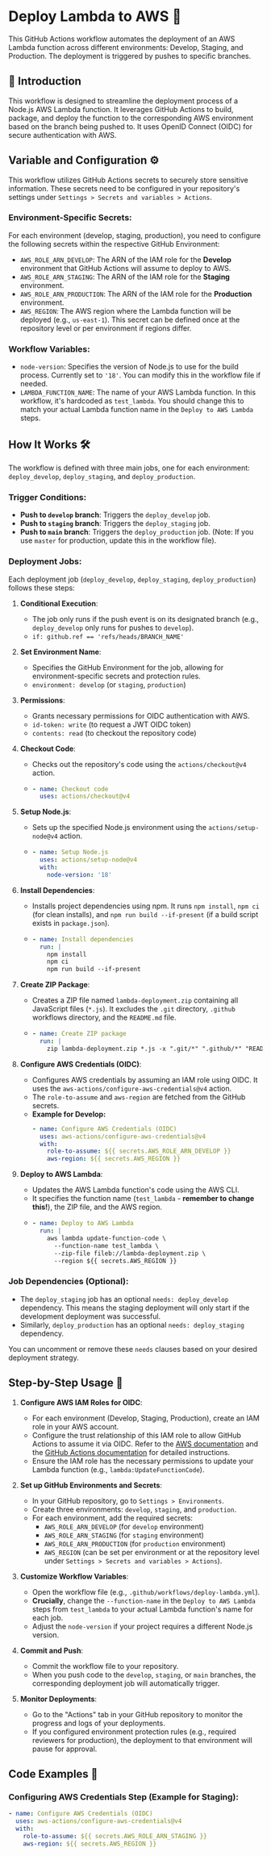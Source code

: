 # Deploy Lambda to AWS 🚀

This GitHub Actions workflow automates the deployment of an AWS Lambda function across different environments: Develop, Staging, and Production. The deployment is triggered by pushes to specific branches.

## 🌟 Introduction

This workflow is designed to streamline the deployment process of a Node.js AWS Lambda function. It leverages GitHub Actions to build, package, and deploy the function to the corresponding AWS environment based on the branch being pushed to. It uses OpenID Connect (OIDC) for secure authentication with AWS.

##  Variable and Configuration ⚙️

This workflow utilizes GitHub Actions secrets to securely store sensitive information. These secrets need to be configured in your repository's settings under `Settings > Secrets and variables > Actions`.

### Environment-Specific Secrets:

For each environment (develop, staging, production), you need to configure the following secrets within the respective GitHub Environment:

* `AWS_ROLE_ARN_DEVELOP`: The ARN of the IAM role for the **Develop** environment that GitHub Actions will assume to deploy to AWS.
* `AWS_ROLE_ARN_STAGING`: The ARN of the IAM role for the **Staging** environment.
* `AWS_ROLE_ARN_PRODUCTION`: The ARN of the IAM role for the **Production** environment.
* `AWS_REGION`: The AWS region where the Lambda function will be deployed (e.g., `us-east-1`). This secret can be defined once at the repository level or per environment if regions differ.

### Workflow Variables:

* `node-version`: Specifies the version of Node.js to use for the build process. Currently set to `'18'`. You can modify this in the workflow file if needed.
* `LAMBDA_FUNCTION_NAME`: The name of your AWS Lambda function. In this workflow, it's hardcoded as `test_lambda`. You should change this to match your actual Lambda function name in the `Deploy to AWS Lambda` steps.

## How It Works 🛠️

The workflow is defined with three main jobs, one for each environment: `deploy_develop`, `deploy_staging`, and `deploy_production`.

### Trigger Conditions:

* **Push to `develop` branch**: Triggers the `deploy_develop` job.
* **Push to `staging` branch**: Triggers the `deploy_staging` job.
* **Push to `main` branch**: Triggers the `deploy_production` job. (Note: If you use `master` for production, update this in the workflow file).

### Deployment Jobs:

Each deployment job (`deploy_develop`, `deploy_staging`, `deploy_production`) follows these steps:

1.  **Conditional Execution**:
    * The job only runs if the push event is on its designated branch (e.g., `deploy_develop` only runs for pushes to `develop`).
    * `if: github.ref == 'refs/heads/BRANCH_NAME'`

2.  **Set Environment Name**:
    * Specifies the GitHub Environment for the job, allowing for environment-specific secrets and protection rules.
    * `environment: develop` (or `staging`, `production`)

3.  **Permissions**:
    * Grants necessary permissions for OIDC authentication with AWS.
    * `id-token: write` (to request a JWT OIDC token)
    * `contents: read` (to checkout the repository code)

4.  **Checkout Code**:
    * Checks out the repository's code using the `actions/checkout@v4` action.
    * ```yaml
      - name: Checkout code
        uses: actions/checkout@v4
      ```

5.  **Setup Node.js**:
    * Sets up the specified Node.js environment using the `actions/setup-node@v4` action.
    * ```yaml
      - name: Setup Node.js
        uses: actions/setup-node@v4
        with:
          node-version: '18'
      ```

6.  **Install Dependencies**:
    * Installs project dependencies using npm. It runs `npm install`, `npm ci` (for clean installs), and `npm run build --if-present` (if a build script exists in `package.json`).
    * ```yaml
      - name: Install dependencies
        run: |
          npm install
          npm ci
          npm run build --if-present
      ```

7.  **Create ZIP Package**:
    * Creates a ZIP file named `lambda-deployment.zip` containing all JavaScript files (`*.js`). It excludes the `.git` directory, `.github` workflows directory, and the `README.md` file.
    * ```yaml
      - name: Create ZIP package
        run: |
          zip lambda-deployment.zip *.js -x ".git/*" ".github/*" "README.md"
      ```

8.  **Configure AWS Credentials (OIDC)**:
    * Configures AWS credentials by assuming an IAM role using OIDC. It uses the `aws-actions/configure-aws-credentials@v4` action.
    * The `role-to-assume` and `aws-region` are fetched from the GitHub secrets.
    * **Example for Develop:**
        ```yaml
        - name: Configure AWS Credentials (OIDC)
          uses: aws-actions/configure-aws-credentials@v4
          with:
            role-to-assume: ${{ secrets.AWS_ROLE_ARN_DEVELOP }}
            aws-region: ${{ secrets.AWS_REGION }}
        ```

9.  **Deploy to AWS Lambda**:
    * Updates the AWS Lambda function's code using the AWS CLI.
    * It specifies the function name (`test_lambda` - **remember to change this!**), the ZIP file, and the AWS region.
    * ```yaml
      - name: Deploy to AWS Lambda
        run: |
          aws lambda update-function-code \
            --function-name test_lambda \
            --zip-file fileb://lambda-deployment.zip \
            --region ${{ secrets.AWS_REGION }}
      ```

### Job Dependencies (Optional):

* The `deploy_staging` job has an optional `needs: deploy_develop` dependency. This means the staging deployment will only start if the development deployment was successful.
* Similarly, `deploy_production` has an optional `needs: deploy_staging` dependency.

You can uncomment or remove these `needs` clauses based on your desired deployment strategy.

## Step-by-Step Usage 📖

1.  **Configure AWS IAM Roles for OIDC**:
    * For each environment (Develop, Staging, Production), create an IAM role in your AWS account.
    * Configure the trust relationship of this IAM role to allow GitHub Actions to assume it via OIDC. Refer to the [AWS documentation](https://docs.aws.amazon.com/IAM/latest/UserGuide/id_roles_providers_create_oidc.html) and the [GitHub Actions documentation](https://docs.github.com/en/actions/deployment/security-hardening-your-deployments/configuring-openid-connect-in-amazon-web-services) for detailed instructions.
    * Ensure the IAM role has the necessary permissions to update your Lambda function (e.g., `lambda:UpdateFunctionCode`).

2.  **Set up GitHub Environments and Secrets**:
    * In your GitHub repository, go to `Settings > Environments`.
    * Create three environments: `develop`, `staging`, and `production`.
    * For each environment, add the required secrets:
        * `AWS_ROLE_ARN_DEVELOP` (for `develop` environment)
        * `AWS_ROLE_ARN_STAGING` (for `staging` environment)
        * `AWS_ROLE_ARN_PRODUCTION` (for `production` environment)
        * `AWS_REGION` (can be set per environment or at the repository level under `Settings > Secrets and variables > Actions`).

3.  **Customize Workflow Variables**:
    * Open the workflow file (e.g., `.github/workflows/deploy-lambda.yml`).
    * **Crucially**, change the `--function-name` in the `Deploy to AWS Lambda` steps from `test_lambda` to your actual Lambda function's name for each job.
    * Adjust the `node-version` if your project requires a different Node.js version.

4.  **Commit and Push**:
    * Commit the workflow file to your repository.
    * When you push code to the `develop`, `staging`, or `main` branches, the corresponding deployment job will automatically trigger.

5.  **Monitor Deployments**:
    * Go to the "Actions" tab in your GitHub repository to monitor the progress and logs of your deployments.
    * If you configured environment protection rules (e.g., required reviewers for production), the deployment to that environment will pause for approval.

## Code Examples 📝

### Configuring AWS Credentials Step (Example for Staging):

```yaml
- name: Configure AWS Credentials (OIDC)
  uses: aws-actions/configure-aws-credentials@v4
  with:
    role-to-assume: ${{ secrets.AWS_ROLE_ARN_STAGING }}
    aws-region: ${{ secrets.AWS_REGION }}
